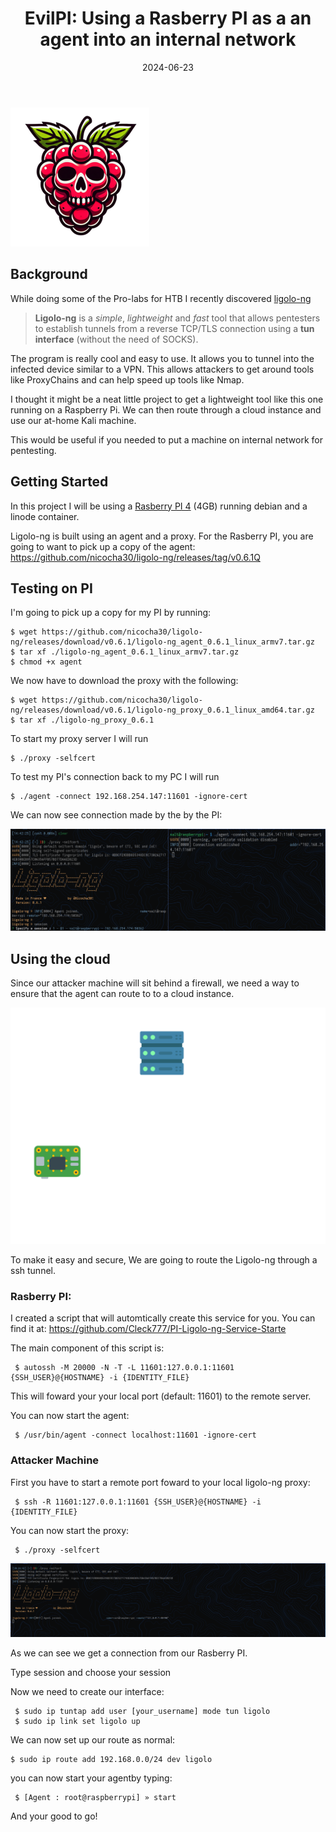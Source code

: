 ﻿---
layout: single
title: "EvilPI: Using a Rasberry PI as a an agent into an internal network"
excerpt: "I thought it might be a neat little project to get a lightweight tool like this one running on a Raspberry Pi. We can then route through a cloud instance and use our at-home Kali machine."
date: 2024-06-23
classes: wide
header:
  image: /assets/images/evilpi.png
  teaser_home_page: true
categories:
  - pentesting
tags:
  - pentesting
  - ethical hacking
  - tools
---


![](/assets/images/evilpi.png#center)

## Background

While doing some of the Pro-labs for HTB I recently discovered [ligolo-ng](https://github.com/Nicocha30/ligolo-ng) 

> **Ligolo-ng** is a *simple*, *lightweight* and *fast* tool that allows pentesters to establish
tunnels from a reverse TCP/TLS connection using a **tun interface** (without the need of SOCKS).   

The program is really cool and easy to use. It allows you to tunnel into the infected device similar to a VPN. This allows attackers to get around tools like ProxyChains and can help speed up tools like Nmap.

I thought it might be a neat little project to get a lightweight tool like this one running on a Raspberry Pi. We can then route through a cloud instance and use our at-home Kali machine.

This would be useful if you needed to put a machine on internal network for pentesting.


## Getting Started

In this project I will be using a [Rasberry PI 4](https://www.raspberrypi.com/products/raspberry-pi-4-model-b/) (4GB) running debian and a linode container. 


Ligolo-ng is built using an agent and a proxy. For the Rasberry PI, you are going to want to pick up a copy of the agent:
https://github.com/nicocha30/ligolo-ng/releases/tag/v0.6.1Q

## Testing on PI
I'm going to pick up a copy for my PI by running:

    $ wget https://github.com/nicocha30/ligolo-ng/releases/download/v0.6.1/ligolo-ng_agent_0.6.1_linux_armv7.tar.gz
    $ tar xf ./ligolo-ng_agent_0.6.1_linux_armv7.tar.gz
    $ chmod +x agent


We now have to download the proxy with the following:

    $ wget https://github.com/nicocha30/ligolo-ng/releases/download/v0.6.1/ligolo-ng_proxy_0.6.1_linux_amd64.tar.gz
    $ tar xf ./ligolo-ng_proxy_0.6.1

To start my proxy server I will run 

    $ ./proxy -selfcert

To test my PI's connection back to my PC I will run 
    
    $ ./agent -connect 192.168.254.147:11601 -ignore-cert 

We can now see  connection made by the by the PI:

![](/assets/images/prxysession.png)



## Using the cloud

Since our attacker machine will sit behind a firewall, we need a way to ensure that the agent can route to to a cloud instance.

![](/assets/images/SSH%20Tunnel.png)

To make it easy and secure, We are going to route the Ligolo-ng through a ssh tunnel.

### Rasberry PI:
I created a script that will automtically create this service for you. You can find it at:
https://github.com/Cleck777/PI-Ligolo-ng-Service-Starte

The main component of this script is:

     $ autossh -M 20000 -N -T -L 11601:127.0.0.1:11601 {SSH_USER}@{HOSTNAME} -i {IDENTITY_FILE}

This will foward your your local port (default: 11601) to the remote server.
 
You can now start the agent:
     
     $ /usr/bin/agent -connect localhost:11601 -ignore-cert

### Attacker Machine

First you have to start a remote port foward to your local ligolo-ng proxy:

     $ ssh -R 11601:127.0.0.1:11601 {SSH_USER}@{HOSTNAME} -i {IDENTITY_FILE}

You can now start the proxy:

     $ ./proxy -selfcert


![](/assets/images/Ligoloconnection.png)

As we can see we get a connection from our Rasberry PI.

Type session and choose your session

Now we need to create our interface:

     $ sudo ip tuntap add user [your_username] mode tun ligolo
     $ sudo ip link set ligolo up


We can now set up our route as normal:

    $ sudo ip route add 192.168.0.0/24 dev ligolo
  
you can now start your agentby typing:

     $ [Agent : root@raspberrypi] » start

And your good to go!
